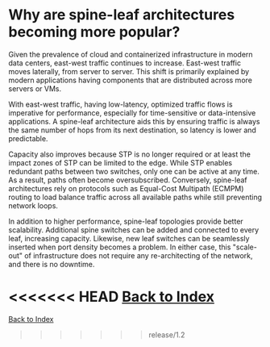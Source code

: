 # Why are spine-leaf architectures becoming more popular?

Given the prevalence of cloud and containerized infrastructure in modern data centers, east-west traffic continues to increase. East-west traffic moves laterally, from server to server. This shift is primarily explained by modern applications having components that are distributed across more servers or VMs.

With east-west traffic, having low-latency, optimized traffic flows is imperative for performance, especially for time-sensitive or data-intensive applications. A spine-leaf architecture aids this by ensuring traffic is always the same number of hops from its next destination, so latency is lower and predictable.

Capacity also improves because STP is no longer required or at least the impact zones of STP can be limited to the edge. While STP enables redundant paths between two switches, only one can be active at any time. As a result, paths often become oversubscribed. Conversely, spine-leaf architectures rely on protocols such as Equal-Cost Multipath (ECMPM) routing to load balance traffic across all available paths while still preventing network loops.

In addition to higher performance, spine-leaf topologies provide better scalability. Additional spine switches can be added and connected to every leaf, increasing capacity. Likewise, new leaf switches can be seamlessly inserted when port density becomes a problem. In either case, this "scale-out" of infrastructure does not require any re-architecting of the network, and there is no downtime.

<<<<<<< HEAD
[Back to Index](./index.md)
=======
[Back to Index](../index.md)
>>>>>>> release/1.2

